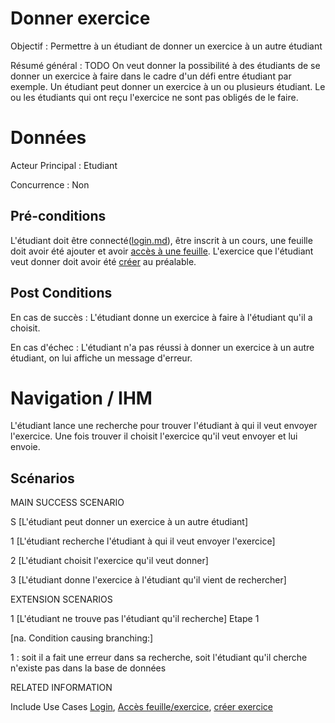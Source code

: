 ﻿
# Donner exercice
Objectif : Permettre à un étudiant de donner un exercice à un autre étudiant

Résumé général : TODO On veut donner la possibilité à des étudiants de se donner un exercice à faire dans le cadre d'un défi entre étudiant par exemple. Un étudiant peut donner un exercice à un ou plusieurs étudiant. Le ou les étudiants qui ont reçu l'exercice ne sont pas obligés de le faire.


# Données

Acteur Principal : Etudiant

Concurrence : Non



## Pré-conditions

L'étudiant doit être connecté([login.md](../utilisateur/login.md)), être inscrit à un cours, une feuille doit avoir été ajouter et avoir [accès à une feuille](./accesfeuilleexercice.md). L'exercice que l'étudiant veut donner doit avoir été [créer](../createur/createexercice.md) au préalable.


## Post Conditions

En cas de succès : L'étudiant donne un exercice à faire à l'étudiant qu'il a choisit.

En cas d'échec : L'étudiant n'a pas réussi à donner un exercice à un autre étudiant, on lui affiche un message d'erreur.



# Navigation / IHM 

L'étudiant lance une recherche pour trouver l'étudiant à qui il veut envoyer l'exercice. Une fois trouver il choisit l'exercice qu'il veut envoyer et lui envoie.



## Scénarios

MAIN SUCCESS SCENARIO

S	[L'étudiant peut donner un exercice à un autre étudiant]

1	[L'étudiant recherche l'étudiant à qui il veut envoyer l'exercice]

2	[L'étudiant choisit l'exercice qu'il veut donner]

3	[L'étudiant donne l'exercice à l'étudiant qu'il vient de rechercher]



EXTENSION SCENARIOS

1	[L'étudiant ne trouve pas l'étudiant qu'il recherche] Etape 1

[na. Condition causing branching:]

1 : soit il a fait une erreur dans sa recherche, soit l'étudiant qu'il cherche n'existe pas dans la base de données 



RELATED INFORMATION

Include Use Cases	[Login](../utilisateur/login.md), 
	                [Accès feuille/exercice](./accesfeuilleexercice.md), 
	                [créer exercice](../createur/createexercice.md)



<!--- 
Author : Raphael
Validator :  
-->
